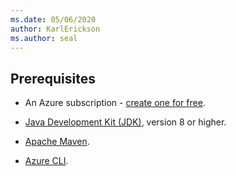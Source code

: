 ```yaml
---
ms.date: 05/06/2020
author: KarlErickson
ms.author: seal
---
```


## Prerequisites

- An Azure subscription - [create one for free](https://azure.microsoft.com/free).

- [Java Development Kit (JDK)](/java/azure/jdk/), version 8 or higher.

- [Apache Maven](https://maven.apache.org).

- [Azure CLI](/cli/azure/install-azure-cli).
